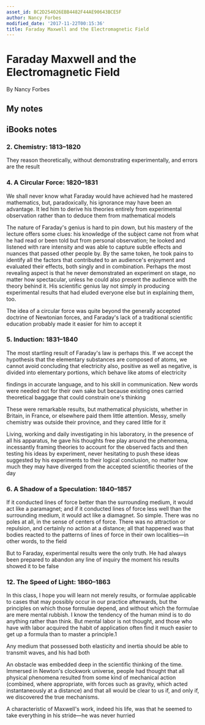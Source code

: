 ```yaml
---
asset_id: BC2D254026EBB4482F44AE90643BCE5F
author: Nancy Forbes
modified_date: '2017-11-22T00:15:36'
title: Faraday Maxwell and the Electromagnetic Field
---
```


# Faraday Maxwell and the Electromagnetic Field

By Nancy Forbes

## My notes <a name="my_notes_dont_delete"></a>



## iBooks notes <a name="ibooks_notes_dont_delete"></a>

### 2. Chemistry: 1813–1820

They reason theoretically, without demonstrating experimentally, and errors are the result

### 4. A Circular Force: 1820–1831

We shall never know what Faraday would have achieved had he mastered mathematics, but, paradoxically, his ignorance may have been an advantage. It led him to derive his theories entirely from experimental observation rather than to deduce them from mathematical models

The nature of Faraday's genius is hard to pin down, but his mastery of the lecture offers some clues: his knowledge of the subject came not from what he had read or been told but from personal observation; he looked and listened with rare intensity and was able to capture subtle effects and nuances that passed other people by. By the same token, he took pains to identify all the factors that contributed to an audience's enjoyment and evaluated their effects, both singly and in combination. Perhaps the most revealing aspect is that he never demonstrated an experiment on stage, no matter how spectacular, unless he could also present the audience with the theory behind it. His scientific genius lay not simply in producing experimental results that had eluded everyone else but in explaining them, too.

The idea of a circular force was quite beyond the generally accepted doctrine of Newtonian forces, and Faraday's lack of a traditional scientific education probably made it easier for him to accept it

### 5. Induction: 1831–1840

The most startling result of Faraday's law is perhaps this. If we accept the hypothesis that the elementary substances are composed of atoms, we cannot avoid concluding that electricity also, positive as well as negative, is divided into elementary portions, which behave like atoms of electricity

findings in accurate language, and to his skill in communication. New words were needed not for their own sake but because existing ones carried theoretical baggage that could constrain one's thinking

These were remarkable results, but mathematical physicists, whether in Britain, in France, or elsewhere paid them little attention. Messy, smelly chemistry was outside their province, and they cared little for it

Living, working and daily investigating in his laboratory, in the presence of all his apparatus, he gave his thoughts free play around the phenomena, incessantly framing theories to account for the observed facts and then testing his ideas by experiment, never hesitating to push these ideas suggested by his experiments to their logical conclusion, no matter how much they may have diverged from the accepted scientific theories of the day

### 6. A Shadow of a Speculation: 1840–1857

If it conducted lines of force better than the surrounding medium, it would act like a paramagnet; and if it conducted lines of force less well than the surrounding medium, it would act like a diamagnet. So simple. There was no poles at all, in the sense of centers of force. There was no attraction or repulsion, and certainly no action at a distance; all that happened was that bodies reacted to the patterns of lines of force in their own localities—in other words, to the field

But to Faraday, experimental results were the only truth. He had always been prepared to abandon any line of inquiry the moment his results showed it to be false

### 12. The Speed of Light: 1860–1863

In this class, I hope you will learn not merely results, or formulae applicable to cases that may possibly occur in our practice afterwards, but the principles on which those formulae depend, and without which the formulae are mere mental rubbish.
I know the tendency of the human mind is to do anything rather than think. But mental labor is not thought, and those who have with labor acquired the habit of application often find it much easier to get up a formula than to master a principle.1

Any medium that possessed both elasticity and inertia should be able to transmit waves, and his had both

An obstacle was embedded deep in the scientific thinking of the time. Immersed in Newton's clockwork universe, people had thought that all physical phenomena resulted from some kind of mechanical action (combined, where appropriate, with forces such as gravity, which acted instantaneously at a distance) and that all would be clear to us if, and only if, we discovered the true mechanisms.

A characteristic of Maxwell's work, indeed his life, was that he seemed to take everything in his stride—he was never hurried
